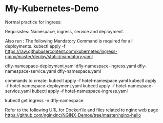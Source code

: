 # My-Kubernetes-Demo



Normal practice for Ingress:

Requisistes:
Namespace, ingress, service and deployment.

Also run :
The following Mandatory Command is required for all deployments.
kubectl apply -f https://raw.githubusercontent.com/kubernetes/ingress-nginx/master/deploy/static/mandatory.yaml

dfly-namespace-deployment.yaml
dfly-namespace-ingress.yaml
dfly-namespace-service.yaml
dfly-namespace.yaml

commands to create:
kubectl apply -f hotel-namespace.yaml
kubectl apply -f hotel-namespace-deployment.yaml
kubectl apply -f hotel-namespace-service.yaml
kubectl apply -f hotel-namespace-ingress.yaml

kubectl get ingress -n dfly-namespace



Refer to the following URL for Dockerfile and files related to nginx web page
https://github.com/nginxinc/NGINX-Demos/tree/master/nginx-hello
